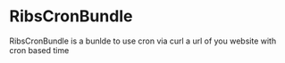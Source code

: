 # RibsCronBundle
RibsCronBundle is a bunlde to use cron via curl a url of you website with cron based time
